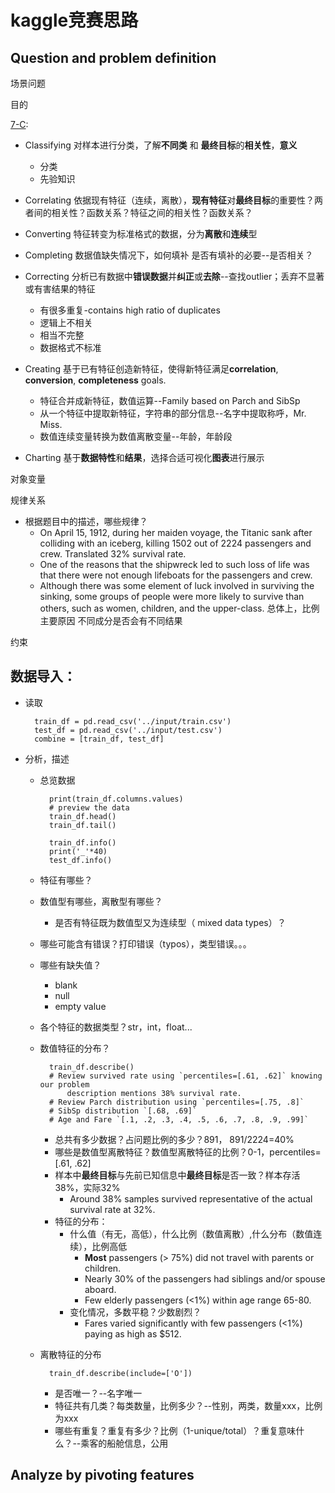 # kaggle竞赛思路

## Question and problem definition

场景问题

目的

[7-C](https://www.kaggle.io/svf/1145136/05331c373d1edddc1d3f1983652794ba/__results__.html#Workflow-goals):
* Classifying
    对样本进行分类，了解**不同类** 和 **最终目标**的**相关性**，**意义**
    * 分类
    * 先验知识
* Correlating
    依据现有特征（连续，离散），**现有特征**对**最终目标**的重要性？两者间的相关性？函数关系？特征之间的相关性？函数关系？
* Converting
    特征转变为标准格式的数据，分为**离散**和**连续**型
* Completing
    数据值缺失情况下，如何填补
    是否有填补的必要--是否相关？

* Correcting
    分析已有数据中**错误数据**并**纠正**或**去除**--查找outlier；丢弃不显著或有害结果的特征
    * 有很多重复-contains high ratio of duplicates
    * 逻辑上不相关
    * 相当不完整
    * 数据格式不标准

* Creating
    基于已有特征创造新特征，使得新特征满足**correlation**, **conversion**, **completeness** goals.
    * 特征合并成新特征，数值运算--Family based on Parch and SibSp
    * 从一个特征中提取新特征，字符串的部分信息--名字中提取称呼，Mr. Miss.
    * 数值连续变量转换为数值离散变量--年龄，年龄段
    

* Charting
    基于**数据特性**和**结果**，选择合适可视化**图表**进行展示


对象变量

规律关系

* 根据题目中的描述，哪些规律？
    * On April 15, 1912, during her maiden voyage, the Titanic sank after colliding with an iceberg, killing 1502 out of 2224 passengers and crew. Translated 32% survival rate.
    * One of the reasons that the shipwreck led to such loss of life was that there were not enough lifeboats for the passengers and crew.
    * Although there was some element of luck involved in surviving the sinking, some groups of people were more likely to survive than others, such as women, children, and the upper-class.
    总体上，比例
    主要原因
    不同成分是否会有不同结果

约束



## 数据导入：

* 读取

        train_df = pd.read_csv('../input/train.csv')
        test_df = pd.read_csv('../input/test.csv')
        combine = [train_df, test_df]

* 分析，描述

    * 总览数据

            print(train_df.columns.values)
            # preview the data
            train_df.head()
            train_df.tail()

            train_df.info()
            print('_'*40)
            test_df.info()
    * 特征有哪些？
    * 数值型有哪些，离散型有哪些？
        * 是否有特征既为数值型又为连续型（ mixed data types）？
    * 哪些可能含有错误？打印错误（typos），类型错误。。。
    * 哪些有缺失值？
        * blank
        * null
        * empty value
    * 各个特征的数据类型？str，int，float...
    * 数值特征的分布？

            train_df.describe()
            # Review survived rate using `percentiles=[.61, .62]` knowing our problem 
                description mentions 38% survival rate.
            # Review Parch distribution using `percentiles=[.75, .8]`
            # SibSp distribution `[.68, .69]`
            # Age and Fare `[.1, .2, .3, .4, .5, .6, .7, .8, .9, .99]`
        * 总共有多少数据？占问题比例的多少？891， 891/2224=40%
        * 哪些是数值型离散特征？数值型离散特征的比例？0-1，percentiles=[.61, .62]
        * 样本中**最终目标**与先前已知信息中**最终目标**是否一致？样本存活38%，实际32%
            * Around 38% samples survived representative of the actual survival rate at 32%.
        * 特征的分布：
            * 什么值（有无，高低），什么比例（数值离散）,什么分布（数值连续），比例高低
                * **Most** passengers (> 75%) did not travel with parents or children.
                * Nearly 30% of the passengers had siblings and/or spouse aboard.
                * Few elderly passengers (<1%) within age range 65-80.
            * 变化情况，多数平稳？少数剧烈？
                * Fares varied significantly with few passengers (<1%) paying as high as $512.

    * 离散特征的分布

            train_df.describe(include=['O'])
        * 是否唯一？--名字唯一
        * 特征共有几类？每类数量，比例多少？--性别，两类，数量xxx，比例为xxx
        * 哪些有重复？重复有多少？比例（1-unique/total）？重复意味什么？--乘客的船舱信息，公用

## Analyze by pivoting features

            
                